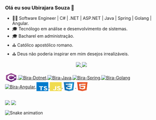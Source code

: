 ### Olá eu sou Ubirajara Souza 👋

- 👨‍💻 Software Engineer | C# | .NET | ASP.NET | Java | Spring | Golang | Angular.
- 🎓 Tecnólogo em análise e desenvolvimento de sistemas.
- 🎓 Bacharel em administração.
- ⛪ Católico apostólico romano.
- ⛪ Deus não poderia inspirar em mim desejos irrealizáveis.

<div align="center">
    <a href="https://github.com/Ubirajara-Souza">
        <img height="180em"
            src="https://github-readme-stats.vercel.app/api?username=Ubirajara-Souza&show_icons=true&theme=dark&include_all_commits=true&count_private=true" />
        <img height="180em"
            src="https://github-readme-stats.vercel.app/api/top-langs/?username=Ubirajara-Souza&layout=compact&langs_count=7&theme=dark" />
</div>

<div style="display: inline_block"><br>
    <img align="center" alt="Bira-Csharp" height="30" width="40"
        src="https://raw.githubusercontent.com/devicons/devicon/master/icons/csharp/csharp-original.svg">
    <img align="center" alt="Bira-Dotnet" height="30" width="40"
        src="https://cdn.jsdelivr.net/gh/devicons/devicon/icons/dotnetcore/dotnetcore-original.svg">
    <img align="center" alt="Bira-Java" height="30" width="40"
        src="https://cdn.jsdelivr.net/gh/devicons/devicon/icons/java/java-original-wordmark.svg">
    <img align="center" alt="Bira-Spring" height="30" width="40"
        src="https://cdn.jsdelivr.net/gh/devicons/devicon/icons/spring/spring-original-wordmark.svg">
    <img align="center" alt="Bira-Golang" height="30" width="40"
        src="https://cdn.jsdelivr.net/gh/devicons/devicon/icons/go/go-original.svg">
    <img align="center" alt="Bira-Angular" height="30" width="40"
        src="https://cdn.jsdelivr.net/gh/devicons/devicon/icons/angularjs/angularjs-original.svg">
    <img align="center" alt="Bira-Ts" height="30" width="40"
        src="https://raw.githubusercontent.com/devicons/devicon/master/icons/typescript/typescript-plain.svg">
    <img align="center" alt="Bira-Js" height="30" width="40"
        src="https://raw.githubusercontent.com/devicons/devicon/master/icons/javascript/javascript-plain.svg">
    <img align="center" alt="Bira-Css" height="30" width="40"
        src="https://raw.githubusercontent.com/devicons/devicon/master/icons/css3/css3-original.svg">
    <img align="center" alt="Bira-HTML" height="30" width="40"
        src="https://raw.githubusercontent.com/devicons/devicon/master/icons/html5/html5-original.svg">
</div>
  
  ##
  
<div>
   <a href="mailto:bira.shsouza@outlook.com"><img
            src="https://img.shields.io/badge/Microsoft_Outlook-0078D4?style=for-the-badge&logo=microsoft-outlook&logoColor=white"
            target="_blank"></a>
   <a href="https://www.linkedin.com/in/ubirajara-souza-97769a189/" target="_blank"><img
            src="https://img.shields.io/badge/-LinkedIn-%230077B5?style=for-the-badge&logo=linkedin&logoColor=white"
            target="_blank"></a>
            
   ![Snake animation](https://github.com/Ubirajara-Souza/Ubirajara-Souza/blob/output/github-contribution-grid-snake.svg)
    
</div>
